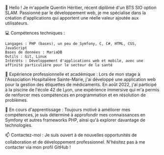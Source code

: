 👋 Hello ! Je m'appelle Quentin Héritier, récent diplômé d'un BTS SIO option SLAM. Passionné par le développement web, je me spécialise dans la création d'applications qui apportent une réelle valeur ajoutée aux utilisateurs.

💻 Compétences techniques :

    Langages : PHP (bases), un peu de Symfony, C, C#, HTML, CSS, JavaScript
    Bases de données : MariaDB
    Outils : Git, Linux
    Intérêts : Développement d'applications web et mobile, avec une affinité particulière pour le secteur de la santé

🚀 Expérience professionnelle et académique : Lors de mon stage à l'Association Hospitalière Sainte-Marie, j'ai développé une application web pour la gestion des étiquettes de médicaments. En août 2022, j'ai participé à la piscine de l'école 42 de Lyon, une expérience immersive qui m'a permis de renforcer mes compétences en programmation et en résolution de problèmes.

🌱 En cours d'apprentissage : Toujours motivé à améliorer mes compétences, je suis déterminé à approfondir mes connaissances en Symfony et autres frameworks PHP, ainsi qu'à explorer davantage de technologies.

📫 Contactez-moi : Je suis ouvert à de nouvelles opportunités de collaboration et de développement professionnel. N'hésitez pas à me contacter via mon profil GitHub !
